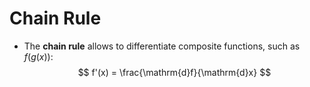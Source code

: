 # Chain Rule
* The **chain rule** allows to differentiate composite functions, such as $f(g(x))$:
$$ f'(x) = \frac{\mathrm{d}f}{\mathrm{d}x} $$ 
